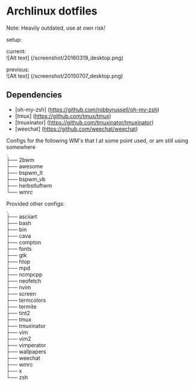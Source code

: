 Archlinux dotfiles
==================
 
Note: Heavily outdated, use at own risk!

setup: 

current:  
![Alt text] (/screenshot/20160319_desktop.png)  

previous:  
![Alt text] (/screenshot/20150707_desktop.png)
  
## Dependencies  
- [oh-my-zsh] (https://github.com/robbyrussell/oh-my-zsh)  
- [tmux] (https://github.com/tmux/tmux)  
- [tmuxinator] (https://github.com/tmuxinator/tmuxinator)  
- [weechat] (https://github.com/weechat/weechat)  
  
Configs for the following WM's that I at some point used, or am still using somewhere    
.  
├── 2bwm  
├── awesome  
├── bspwm_lt  
├── bspwm_vb  
├── herbstluftwm  
└── wmrc  
  
Provided other configs:  
.  
├── asciiart  
├── bash  
├── bin  
├── cava  
├── compton  
├── fonts  
├── gtk  
├── htop  
├── mpd  
├── ncmpcpp  
├── neofetch  
├── nvim  
├── screen  
├── termcolors  
├── termite  
├── tint2  
├── tmux  
├── tmuxinator  
├── vim  
├── vim2  
├── vimperator  
├── wallpapers  
├── weechat  
├── wmrc  
├── x  
└── zsh  
  
  
